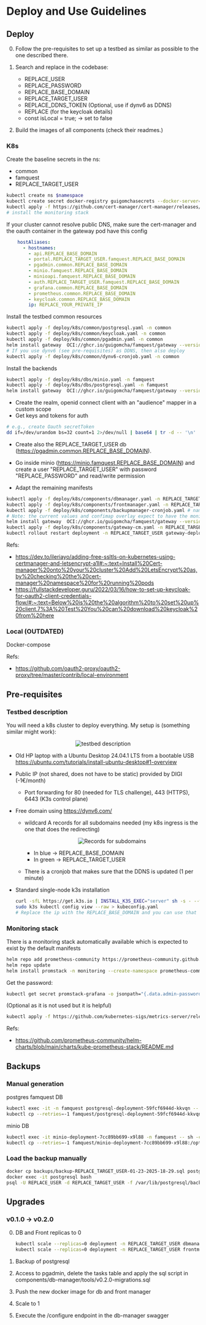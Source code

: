 # Deploy and Use Guidelines

## Deploy

0. Follow the pre-requisites to set up a testbed as similar as possible to the one described there.

1. Search and replace in the codebase:
  
    - REPLACE_USER
    - REPLACE_PASSWORD
    - REPLACE_BASE_DOMAIN
    - REPLACE_TARGET_USER
    - REPLACE_DDNS_TOKEN (Optional, use if dynv6 as DDNS)
    - REPLACE (for the keycloak details)
    - const isLocal = true; -> set to false

2. Build the images of all components (check their readmes.)

### K8s

Create the baseline secrets in the ns:

- common
- famquest
- REPLACE_TARGET_USER

```bash
kubectl create ns $namespace
kubectl create secret docker-registry guigomchasecrets --docker-server=https://ghcr.io --docker-username=REPLACE_USER --docker-password=REPLACE_PAT -n common
kubectl apply -f https://github.com/cert-manager/cert-manager/releases/download/v1.16.2/cert-manager.yaml
# install the monitoring stack
```

If your cluster cannot resolve public DNS, make sure the cert-manager and the oauth container in the gateway pod have this config

```yaml
    hostAliases:
      - hostnames:
        - api.REPLACE_BASE_DOMAIN
        - portal.REPLACE_TARGET_USER.famquest.REPLACE_BASE_DOMAIN
        - pgadmin.common.REPLACE_BASE_DOMAIN
        - minio.famquest.REPLACE_BASE_DOMAIN
        - minioapi.famquest.REPLACE_BASE_DOMAIN
        - auth.REPLACE_TARGET_USER.famquest.REPLACE_BASE_DOMAIN
        - grafana.common.REPLACE_BASE_DOMAIN
        - prometheus.common.REPLACE_BASE_DOMAIN
        - keycloak.common.REPLACE_BASE_DOMAIN
        ip: REPLACE_YOUR_PRIVATE_IP
```

Install the testbed common resources

```bash
kubectl apply -f deploy/k8s/common/postgresql.yaml -n common
kubectl apply -f deploy/k8s/common/keycloak.yaml -n common
kubectl apply -f deploy/k8s/common/pgadmin.yaml -n common
helm install gateway  OCI://ghcr.io/guigomcha/famquest/gateway --version 1.3.0 -n common -f deploy/k8s/common/values.yaml
# If you use dynv6 (see pre-requisites) as DDNS, then also deploy
kubectl apply -f deploy/k8s/common/dynv6-cronjob.yaml -n common
```

Install the backends

```bash
kubectl apply -f deploy/k8s/dbs/minio.yaml -n famquest
kubectl apply -f deploy/k8s/dbs/postgresql.yaml -n famquest
helm install gateway  OCI://ghcr.io/guigomcha/famquest/gateway --version 1.3.0 -n famquest -f deploy/k8s/dbs/values.yaml
```

- Create the realm, openid connect client with an "audience" mapper in a custom scope
- Get keys and tokens for auth

```bash
# e.g., create Oauth secretToken
dd if=/dev/urandom bs=32 count=1 2>/dev/null | base64 | tr -d -- '\n' | tr -- '+/' '-_';
```

- Create also the REPLACE_TARGET_USER db (<https://pgadmin.common.REPLACE_BASE_DOMAIN>).

- Go inside minio (<https://minio.famquest.REPLACE_BASE_DOMAIN>) and create a user "REPLACE_TARGET_USER" with password "REPLACE_PASSWORD" and read/write permission

- Adapt the remaining manifests

```bash
kubectl apply -f deploy/k8s/components/dbmanager.yaml -n REPLACE_TARGET_USER
kubectl apply -f deploy/k8s/components/frontmanager.yaml -n REPLACE_TARGET_USER
kubectl apply -f deploy/k8s/components/backupmanager-cronjob.yaml # namespace is inside due to manifest conflicts
# Note: the current values and confimap overlay expect to have the monitoring stack already installed
helm install gateway  OCI://ghcr.io/guigomcha/famquest/gateway --version 1.3.0 -n REPLACE_TARGET_USER -f deploy/k8s/components/values.yaml
kubectl apply -f deploy/k8s/components/gateway-cm.yaml -n REPLACE_TARGET_USER
kubectl rollout restart deployment -n REPLACE_TARGET_USER gateway-deployment
```

Refs:

- <https://dev.to/ileriayo/adding-free-ssltls-on-kubernetes-using-certmanager-and-letsencrypt-a1l#:~:text=Install%20Cert-manager%20onto%20your%20cluster%20Add%20LetsEncrypt%20as,by%20checking%20the%20cert-manager%20namespace%20for%20running%20pods>
- <https://fullstackdeveloper.guru/2022/03/16/how-to-set-up-keycloak-for-oauth2-client-credentials-flow/#:~:text=Below%20is%20the%20algorithm%20to%20set%20up%20client,7%3A%20Test%20You%20can%20download%20keycloak%20from%20here>

### Local (OUTDATED)

Docker-compose

Refs:

- <https://github.com/oauth2-proxy/oauth2-proxy/tree/master/contrib/local-environment>

## Pre-requisites

### Testbed description

You will need a k8s cluster to deploy everything.
My setup is (something similar might work):

  <p align="center">
    <img src="../docs/testbed.png" alt="testbed description" />
  </p>

- Old HP laptop with a Ubuntu Desktop 24.04.1 LTS from a bootable USB <https://ubuntu.com/tutorials/install-ubuntu-desktop#1-overview>
- Public IP (not shared, does not have to be static) provided by DIGI (-1€/month)
  - Port forwarding for 80 (needed for TLS challenge), 443 (HTTPS), 6443 (K3s control plane)
- Free domain using <https://dynv6.com/>
  - wildcard A records for all subdomains needed (my k8s ingress is the one that does the redirecting)
    <p align="center">
      <img src="../docs/dynv6-records.png" alt="Records for subdomains" />
    </p>

    - In blue -> REPLACE_BASE_DOMAIN
    - In green -> REPLACE_TARGET_USER
  - There is a cronjob that makes sure that the DDNS is updated (1 per minute)
- Standard single-node k3s installation

    ```bash
    curl -sfL https://get.k3s.io | INSTALL_K3S_EXEC="server" sh -s - --write-kubeconfig-mode=644 --tls-san=REPLACE_BASE_DOMAIN
    sudo k3s kubectl config view --raw > kubeconfig.yaml
    # Replace the ip with the REPLACE_BASE_DOMAIN and you can use that kubeconfig from outside
    ```

### Monitoring stack

There is a monitoring stack automatically available which is expected to exist by the default manifests

```bash
helm repo add prometheus-community https://prometheus-community.github.io/helm-charts
helm repo update
helm install promstack -n monitoring --create-namespace prometheus-community/kube-prometheus-stack
```

Get the password:

```bash
kubectl get secret promstack-grafana -o jsonpath="{.data.admin-password}" -n monitoring  | base64 --decode ; echo
```

(Optional as it is not used but it is helpful)

```bash
kubectl apply -f https://github.com/kubernetes-sigs/metrics-server/releases/latest/download/components.yaml
```

Refs:

- <https://github.com/prometheus-community/helm-charts/blob/main/charts/kube-prometheus-stack/README.md>

## Backups

### Manual generation

postgres famquest DB

```bash
kubectl exec -it -n famquest postgresql-deployment-59fcf6944d-kkvqn -- sh -c "mkdir -p backups && pg_dump -U REPLACE_USER -h localhost REPLACE_TARGET_USER > backups/backup-$(date +"%m-%d-%Y-%H-%M").sql"
kubectl cp --retries=-1 famquest/postgresql-deployment-59fcf6944d-kkvqn:backups backups
```

minio DB

```bash
kubectl exec -it minio-deployment-7cc89bb699-x9l88 -n famquest -- sh -c "mkdir -p /opt/bitnami/minio-client/backups && tar -czf /opt/bitnami/minio-client/backups/data-$(date +"%m-%d-%Y-%H-%M").tar.gz /data"
kubectl cp --retries=-1 famquest/minio-deployment-7cc89bb699-x9l88:/opt/bitnami/minio-client/backups backups
```

### Load the backup manually

```bash
docker cp backups/backup-REPLACE_TARGET_USER-01-23-2025-18-29.sql postgresql:/var/lib/postgresql
docker exec -it postgresql bash
psql -U REPLACE_USER -d REPLACE_TARGET_USER -f /var/lib/postgresql/backup-REPLACE_TARGET_USER-01-23-2025-18-29.sql 
```

## Upgrades

### v0.1.0 -> v0.2.0

0. DB and Front replicas to 0
  
    ```bash
    kubectl scale --replicas=0 deployment -n REPLACE_TARGET_USER dbmanager-deployment 
    kubectl scale --replicas=0 deployment -n REPLACE_TARGET_USER frontmanager-deployment 
    ```

1. Backup of postgresql
2. Access to pgadmin, delete the tasks table and apply the sql script in components/db-manager/tools/v0.2.0-migrations.sql
3. Push the new docker image for db and front manager
4. Scale to 1
5. Execute the /configure endpoint in the db-manager swagger
